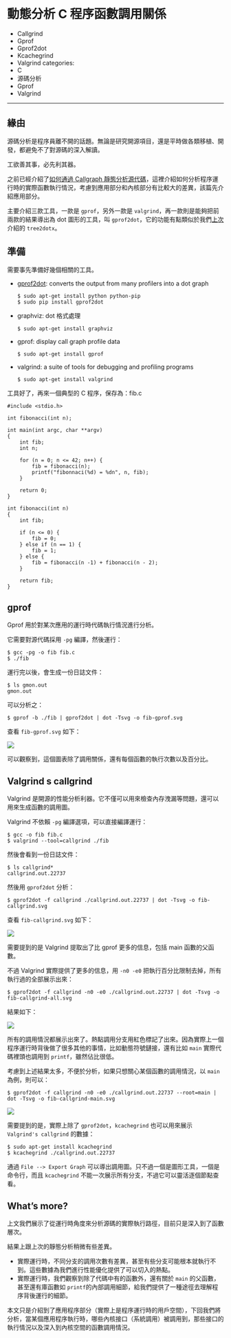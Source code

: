 # 動態分析 C 程序函數調用關係


  - Callgrind
  - Gprof
  - Gprof2dot
  - Kcachegrind
  - Valgrind
categories:
  - C
  - 源碼分析
  - Gprof
  - Valgrind
---


## 緣由

源碼分析是程序員離不開的話題。無論是研究開源項目，還是平時做各類移植、開發，都避免不了對源碼的深入解讀。

工欲善其事，必先利其器。

之前已經介紹了[如何通過 Callgraph 靜態分析源代碼][2]，這裡介紹如何分析程序運行時的實際函數執行情況，考慮到應用部分和內核部分有比較大的差異，該篇先介紹應用部分。

主要介紹三款工具，一款是 `gprof`，另外一款是 `valgrind`，再一款則是能夠把前兩款的結果導出為 dot 圖形的工具，叫 `gprof2dot`，它的功能有點類似於我們[上次][2]介紹的 `tree2dotx`。

## 準備

需要事先準備好幾個相關的工具。

  * [gprof2dot][3]: converts the output from many profilers into a dot graph

        $ sudo apt-get install python python-pip
        $ sudo pip install gprof2dot


  * graphviz: dot 格式處理

        $ sudo apt-get install graphviz


  * gprof: display call graph profile data

        $ sudo apt-get install gprof


  * valgrind: a suite of tools for debugging and profiling programs

        $ sudo apt-get install valgrind


工具好了，再來一個典型的 C 程序，保存為：fib.c

    #include <stdio.h>

    int fibonacci(int n);

    int main(int argc, char **argv)
    {
        int fib;
        int n;

        for (n = 0; n <= 42; n++) {
            fib = fibonacci(n);
            printf("fibonnaci(%d) = %dn", n, fib);
        }

        return 0;
    }

    int fibonacci(int n)
    {
        int fib;

        if (n <= 0) {
            fib = 0;
        } else if (n == 1) {
            fib = 1;
        } else {
            fib = fibonacci(n -1) + fibonacci(n - 2);
        }

        return fib;
    }


## gprof

Gprof 用於對某次應用的運行時代碼執行情況進行分析。

它需要對源代碼採用 `-pg` 編譯，然後運行：

    $ gcc -pg -o fib fib.c
    $ ./fib


運行完以後，會生成一份日誌文件：

    $ ls gmon.out
    gmon.out


可以分析之：

    $ gprof -b ./fib | gprof2dot | dot -Tsvg -o fib-gprof.svg


查看 `fib-gprof.svg` 如下：

![](./images/fib-gprof.svg)

可以觀察到，這個圖表除了調用關係，還有每個函數的執行次數以及百分比。

## Valgrind s callgrind

Valgrind 是開源的性能分析利器。它不僅可以用來檢查內存洩漏等問題，還可以用來生成函數的調用圖。

Valgrind 不依賴 `-pg` 編譯選項，可以直接編譯運行：

    $ gcc -o fib fib.c
    $ valgrind --tool=callgrind ./fib


然後會看到一份日誌文件：

    $ ls callgrind*
    callgrind.out.22737


然後用 `gprof2dot` 分析：

    $ gprof2dot -f callgrind ./callgrind.out.22737 | dot -Tsvg -o fib-callgrind.svg


查看 `fib-callgrind.svg` 如下：

![](./images/fib-callgrind.svg)


需要提到的是 Valgrind 提取出了比 gprof 更多的信息，包括 main 函數的父函數。

不過 Valgrind 實際提供了更多的信息，用 `-n0 -e0` 把執行百分比限制去掉，所有執行過的全部展示出來：

    $ gprof2dot -f callgrind -n0 -e0 ./callgrind.out.22737 | dot -Tsvg -o fib-callgrind-all.svg


結果如下：



![](./images/fib-callgrind-all.svg)

所有的調用情況都展示出來了。熱點調用分支用紅色標記了出來。因為實際上一個程序運行時背後做了很多其他的事情，比如動態符號鏈接，還有比如 `main` 實際代碼裡頭也調用到 `printf`，雖然佔比很低。

考慮到上述結果太多，不便於分析，如果只想關心某個函數的調用情況，以 `main` 為例，則可以：

    $ gprof2dot -f callgrind -n0 -e0 ./callgrind.out.22737 --root=main | dot -Tsvg -o fib-callgrind-main.svg


![](./images/fib-callgrind-main.svg)



需要提到的是，實際上除了 `gprof2dot`，`kcachegrind` 也可以用來展示 `Valgrind's callgrind` 的數據：

    $ sudo apt-get install kcachegrind
    $ kcachegrind ./callgrind.out.22737


通過 `File --> Export Graph` 可以導出調用圖。只不過一個是圖形工具，一個是命令行，而且 `kcachegrind` 不能一次展示所有分支，不過它可以靈活逐個節點查看。

## What&#8217;s more?

上文我們展示了從運行時角度來分析源碼的實際執行路徑，目前只是深入到了函數層次。

結果上跟上次的靜態分析稍微有些差異。

  * 實際運行時，不同分支的調用次數有差異，甚至有些分支可能根本就執行不到。這些數據為我們進行性能優化提供了可以切入的熱點。
  * 實際運行時，我們觀察到除了代碼中有的函數外，還有關於 `main` 的父函數，甚至還有庫函數如 `printf`的內部調用細節，給我們提供了一種途徑去理解程序背後運行的細節。

本文只是介紹到了應用程序部分（實際上是程序運行時的用戶空間），下回我們將分析，當某個應用程序執行時，哪些內核接口（系統調用）被調用到，那些接口的執行情況以及深入到內核空間的函數調用情況。





 [1]: http://tinylab.org
 [2]: /callgraph-draw-the-calltree-of-c-functions/
 [3]: https://github.com/jrfonseca/gprof2dot
 [4]: /wp-content/uploads/2015/04/callgraph/fib-gprof.svg
 [5]: /wp-content/uploads/2015/04/callgraph//fib-callgrind.svg
 [6]: /wp-content/uploads/2015/04/callgraph/fib-callgrind-all.svg
 [7]: /wp-content/uploads/2015/04/callgraph//fib-callgrind-main.svg
